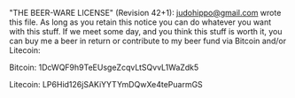 "THE BEER-WARE LICENSE" (Revision 42+1): judohippo@gmail.com wrote this file. As long as you retain this notice you can do whatever you want with this stuff. If we meet some day, and you think this stuff is worth it, you can buy me a beer in return or contribute to my beer fund via Bitcoin and/or Litecoin:

Bitcoin: 1DcWQF9h9TeEUsgeZcqvLtSQvvL1WaZdk5

Litecoin: LP6Hid126jSAKiYYTYmDQwXe4tePuarmGS
